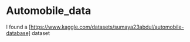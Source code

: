 # Automobile_data
I found a [https://www.kaggle.com/datasets/sumaya23abdul/automobile-database] dataset
